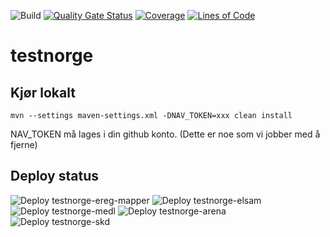 ![Build](https://github.com/navikt/testnorge/workflows/Build/badge.svg)
[![Quality Gate Status](https://sonarcloud.io/api/project_badges/measure?project=navikt_testnorge&metric=alert_status)](https://sonarcloud.io/dashboard?id=navikt_testnorge)
[![Coverage](https://sonarcloud.io/api/project_badges/measure?project=navikt_testnorge&metric=coverage)](https://sonarcloud.io/dashboard?id=navikt_testnorge)
[![Lines of Code](https://sonarcloud.io/api/project_badges/measure?project=navikt_testnorge&metric=ncloc)](https://sonarcloud.io/dashboard?id=navikt_testnorge)

# testnorge

## Kjør lokalt

`mvn --settings maven-settings.xml -DNAV_TOKEN=xxx clean install`

NAV_TOKEN må lages i din github konto. (Dette er noe som vi jobber med å fjerne)

## Deploy status

![Deploy testnorge-ereg-mapper](https://github.com/navikt/testnorge/workflows/Deploy%20testnorge-ereg-mapper/badge.svg)
![Deploy testnorge-elsam](https://github.com/navikt/testnorge/workflows/Deploy%20testnorge-elsam/badge.svg)
![Deploy testnorge-medl](https://github.com/navikt/testnorge/workflows/Deploy%20testnorge-medl/badge.svg)
![Deploy testnorge-arena](https://github.com/navikt/testnorge/workflows/Deploy%20testnorge-arena/badge.svg)
![Deploy testnorge-skd](https://github.com/navikt/testnorge/workflows/Deploy%20testnorge-skd/badge.svg)

